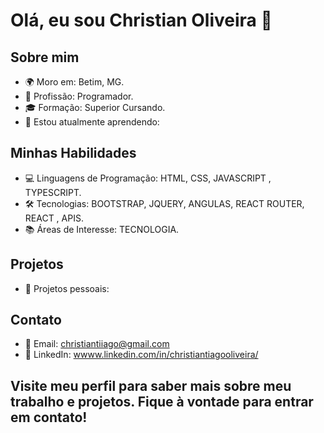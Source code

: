 # Olá, eu sou Christian Oliveira 👋

## Sobre mim
- 🌍 Moro em: Betim, MG.
- 💼 Profissão: Programador.
- 🎓 Formação: Superior Cursando.
- 🌱 Estou atualmente aprendendo: 

## Minhas Habilidades
- 💻 Linguagens de Programação: HTML, CSS, JAVASCRIPT , TYPESCRIPT.
- 🛠️ Tecnologias: BOOTSTRAP, JQUERY, ANGULAS, REACT ROUTER, REACT , APIS.
- 📚 Áreas de Interesse: TECNOLOGIA.

## Projetos
- 🚀 Projetos pessoais: 

## Contato
- 📧 Email: christiantiiago@gmail.com
- 🔗 LinkedIn: [wwww.linkedin.com/in/christiantiagooliveira/](https://www.linkedin.com/in/christiantiagooliveira/)


## Visite meu perfil para saber mais sobre meu trabalho e projetos. Fique à vontade para entrar em contato!

